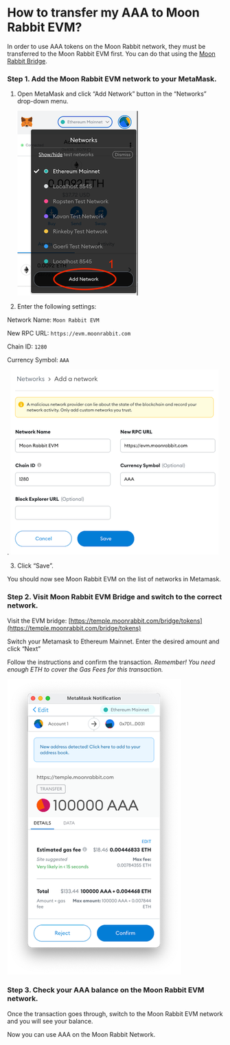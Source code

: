 
# How to transfer my AAA to Moon Rabbit EVM?

In order to use AAA tokens on the Moon Rabbit network, they must be transferred to the Moon Rabbit EVM first. You can do that using the [Moon Rabbit Bridge](https://temple.moonrabbit.com/bridge/tokens). 


### Step 1. Add the Moon Rabbit EVM network to your MetaMask.



1. Open MetaMask and click “Add Network” button in the “Networks” drop-down menu. 

	![alt_text](./images/how-to-transfer/image5.png)

2. Enter the following settings:

Network Name: `Moon Rabbit EVM`

New RPC URL: `https://evm.moonrabbit.com`

Chain ID: `1280`

Currency Symbol: `AAA`

.
    ![alt_text](./images/how-to-transfer/image6.png)

3. Click “Save”.

You should now see Moon Rabbit EVM on the list of networks in Metamask.



### Step 2. Visit Moon Rabbit EVM Bridge and switch to the correct network.

Visit the EVM bridge: [https://temple.moonrabbit.com/bridge/tokens](https://temple.moonrabbit.com/bridge/tokens)

Switch your Metamask to Ethereum Mainnet. Enter the desired amount and click “Next”

Follow the instructions and confirm the transaction.
_Remember! You need enough ETH to cover the Gas Fees for this transaction._

![alt_text](./images/how-to-transfer/image7.png)



### Step 3. Check your AAA balance on the Moon Rabbit EVM network.

Once the transaction goes through, switch to the Moon Rabbit EVM network and you will see your balance.

Now you can use AAA on the Moon Rabbit Network.


